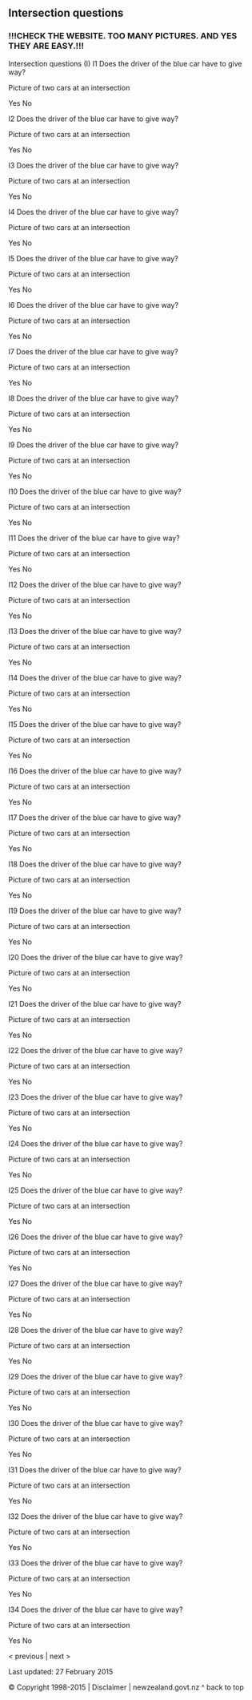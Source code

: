 ## Intersection questions

### !!!CHECK THE WEBSITE. TOO MANY PICTURES. AND YES THEY ARE EASY.!!!



Intersection questions (I)
I1   Does the driver of the blue car have to give way?

Picture of two cars at an intersection

Yes       No

I2   Does the driver of the blue car have to give way?

Picture of two cars at an intersection

Yes       No

I3   Does the driver of the blue car have to give way?

Picture of two cars at an intersection

Yes       No

I4   Does the driver of the blue car have to give way?

Picture of two cars at an intersection

Yes       No

I5   Does the driver of the blue car have to give way?

Picture of two cars at an intersection

Yes       No

I6   Does the driver of the blue car have to give way?

Picture of two cars at an intersection

Yes       No

I7   Does the driver of the blue car have to give way?

Picture of two cars at an intersection

Yes       No

I8   Does the driver of the blue car have to give way?

Picture of two cars at an intersection

Yes       No

I9   Does the driver of the blue car have to give way?

Picture of two cars at an intersection

Yes       No

I10   Does the driver of the blue car have to give way?

Picture of two cars at an intersection

Yes       No

I11   Does the driver of the blue car have to give way?

Picture of two cars at an intersection

Yes       No

I12   Does the driver of the blue car have to give way?

Picture of two cars at an intersection

Yes       No

I13   Does the driver of the blue car have to give way?

Picture of two cars at an intersection

Yes       No

I14   Does the driver of the blue car have to give way?

Picture of two cars at an intersection

Yes       No

I15   Does the driver of the blue car have to give way?

Picture of two cars at an intersection

Yes       No

I16   Does the driver of the blue car have to give way?

Picture of two cars at an intersection

Yes       No

I17   Does the driver of the blue car have to give way?

Picture of two cars at an intersection

Yes       No

I18   Does the driver of the blue car have to give way?

Picture of two cars at an intersection

Yes       No

I19   Does the driver of the blue car have to give way?

Picture of two cars at an intersection

Yes       No

I20   Does the driver of the blue car have to give way?

Picture of two cars at an intersection

Yes       No

I21   Does the driver of the blue car have to give way?

Picture of two cars at an intersection

Yes       No

I22   Does the driver of the blue car have to give way?

Picture of two cars at an intersection

Yes       No

I23   Does the driver of the blue car have to give way?

Picture of two cars at an intersection

Yes       No

I24   Does the driver of the blue car have to give way?

Picture of two cars at an intersection

Yes       No

I25   Does the driver of the blue car have to give way?

Picture of two cars at an intersection

Yes       No

I26   Does the driver of the blue car have to give way?

Picture of two cars at an intersection

Yes       No

I27   Does the driver of the blue car have to give way?

Picture of two cars at an intersection

Yes       No

I28   Does the driver of the blue car have to give way?

Picture of two cars at an intersection

Yes       No

I29   Does the driver of the blue car have to give way?

Picture of two cars at an intersection

Yes       No

I30   Does the driver of the blue car have to give way?

Picture of two cars at an intersection

Yes       No

I31   Does the driver of the blue car have to give way?

Picture of two cars at an intersection

Yes       No

I32   Does the driver of the blue car have to give way?

Picture of two cars at an intersection

Yes       No

I33   Does the driver of the blue car have to give way?

Picture of two cars at an intersection

Yes       No

I34   Does the driver of the blue car have to give way?

Picture of two cars at an intersection

Yes       No

< previous | next >

Last updated: 27 February 2015

© Copyright 1998-2015 | Disclaimer | newzealand.govt.nz ^ back to top
